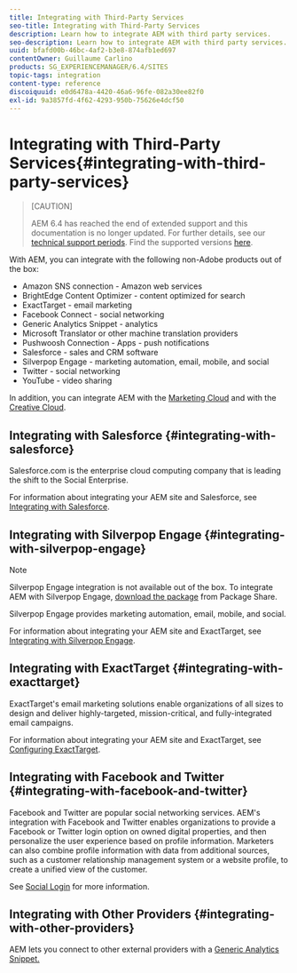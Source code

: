```yaml
---
title: Integrating with Third-Party Services
seo-title: Integrating with Third-Party Services
description: Learn how to integrate AEM with third party services.
seo-description: Learn how to integrate AEM with third party services.
uuid: bfafd00b-46bc-4af2-b3e8-874afb1ed697
contentOwner: Guillaume Carlino
products: SG_EXPERIENCEMANAGER/6.4/SITES
topic-tags: integration
content-type: reference
discoiquuid: e0d6478a-4420-46a6-96fe-082a30ee82f0
exl-id: 9a3857fd-4f62-4293-950b-75626e4dcf50
---
```

# Integrating with Third-Party Services{#integrating-with-third-party-services}

>[CAUTION]
>
>AEM 6.4 has reached the end of extended support and this documentation is no longer updated. For further details, see our [technical support periods](https://helpx.adobe.com/support/programs/eol-matrix.html). Find the supported versions [here](https://experienceleague.adobe.com/docs/).

With AEM, you can integrate with the following non-Adobe products out of the box:

* Amazon SNS connection - Amazon web services
* BrightEdge Content Optimizer - content optimized for search
* ExactTarget - email marketing
* Facebook Connect - social networking
* Generic Analytics Snippet - analytics
* Microsoft Translator or other machine translation providers
* Pushwoosh Connection - Apps - push notifications
* Salesforce - sales and CRM software 
* Silverpop Engage - marketing automation, email, mobile, and social
* Twitter - social networking
* YouTube - video sharing

In addition, you can integrate AEM with the [Marketing Cloud](/help/sites-administering/marketing-cloud.md) and with the [Creative Cloud](/help/assets/aem-cc-integration-best-practices.md).

## Integrating with Salesforce {#integrating-with-salesforce}

Salesforce.com is the enterprise cloud computing company that is leading the shift to the Social Enterprise.

For information about integrating your AEM site and Salesforce, see [Integrating with Salesforce](/help/sites-administering/salesforce.md).

## Integrating with Silverpop Engage {#integrating-with-silverpop-engage}

>[!NOTE]
>
>Silverpop Engage integration is not available out of the box. To integrate AEM with Silverpop Engage, [download the package](https://www.adobeaemcloud.com/content/marketplace/marketplaceProxy.html?packagePath=/content/companies/public/adobe/packages/aem620/product/cq-mcm-integrations-silverpop-content) from Package Share.

Silverpop Engage provides marketing automation, email, mobile, and social.

For information about integrating your AEM site and ExactTarget, see [Integrating with Silverpop Engage](/help/sites-administering/silverpop.md).

## Integrating with ExactTarget {#integrating-with-exacttarget}

ExactTarget's email marketing solutions enable organizations of all sizes to design and deliver highly-targeted, mission-critical, and fully-integrated email campaigns.

For information about integrating your AEM site and ExactTarget, see [Configuring ExactTarget](/help/sites-administering/exacttarget.md).

## Integrating with Facebook and Twitter {#integrating-with-facebook-and-twitter}

Facebook and Twitter are popular social networking services. AEM's integration with Facebook and Twitter enables organizations to provide a Facebook or Twitter login option on owned digital properties, and then personalize the user experience based on profile information. Marketers can also combine profile information with data from additional sources, such as a customer relationship management system or a website profile, to create a unified view of the customer.

See [Social Login](/help/communities/social-login.md) for more information.

## Integrating with Other Providers {#integrating-with-other-providers}

AEM lets you connect to other external providers with a [Generic Analytics Snippet.](/help/sites-administering/external-providers.md)
